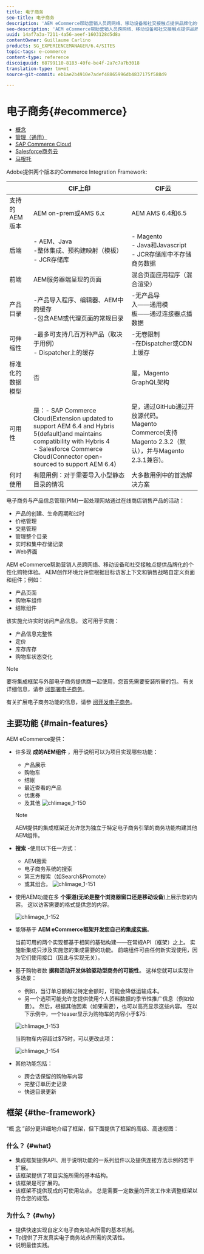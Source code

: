 ```yaml
---
title: 电子商务
seo-title: 电子商务
description: 'AEM eCommerce帮助营销人员跨网络、移动设备和社交接触点提供品牌化的个性化购物体验。 '
seo-description: 'AEM eCommerce帮助营销人员跨网络、移动设备和社交接触点提供品牌化的个性化购物体验。 '
uuid: 14af7a3a-7211-4a56-aeef-1603128d5d8a
contentOwner: Guillaume Carlino
products: SG_EXPERIENCEMANAGER/6.4/SITES
topic-tags: e-commerce
content-type: reference
discoiquuid: 68799110-8183-40fe-be4f-2a7c7a7b3018
translation-type: tm+mt
source-git-commit: eb1ae2b4910e7adef48865996db4837175f588d9

---
```



# 电子商务{#ecommerce}

* [概念](/help/sites-administering/concepts.md)
* [管理（通用）](/help/sites-administering/generic.md)
* [SAP Commerce Cloud](/help/sites-administering/sap-commerce-cloud.md)
* [Salesforce商务云](https://github.com/adobe/commerce-salesforce)
* [马根托](https://www.adobe.io/apis/experiencecloud/commerce-integration-framework/integrations.html#!AdobeDocs/commerce-cif-documentation/master/integrations/02-AEM-Magento.md)

Adobe提供两个版本的Commerce Integration Framework:

|  | CIF上印 | CIF云 |
|-------------------------|--------------------------------------------------------------------------------------------------------------------------------------------------------------------------------------------------------|------------------------------------------------------------------------------------------------------------------------|
| 支持的 AEM 版本 | AEM on-prem或AMS 6.x | AEM AMS 6.4和6.5 |
| 后端 | - AEM、Java <br> -整体集成、预构建映射（模板）<br> - JCR存储库 | - Magento <br>- Java和Javascript <br>- JCR存储库中不存储商务数据 |
| 前端 | AEM服务器端呈现的页面 | 混合页面应用程序（混合渲染） |
| 产品目录 | -产品导入程序、编辑器、AEM中的缓存 <br>-包含AEM或代理页面的常规目录 | -无产品导 <br>入——通用模 <br>板——通过连接器点播数据 |
| 可伸缩性 | -最多可支持几百万种产品（取决于用例） <br> - Dispatcher上的缓存 | -无卷限制 <br>-在Dispatcher或CDN上缓存 |
| 标准化的数据模型 | 否 | 是，Magento GraphQL架构 |
| 可用性 | <br> 是：- SAP Commerce Cloud(Extension updated to support AEM 6.4 and Hybris 5(default)and maintains compatibility with Hybris 4 <br>- Salesforce Commerce Cloud(Connector open-sourced to support AEM 6.4) | 是，通过GitHub通过开放源代码。 <br> Magento Commerce(支持Magento 2.3.2（默认），并与Magento 2.3.1兼容)。 |
| 何时使用 | 有限用例：对于需要导入小型静态目录的情况 | 大多数用例中的首选解决方案 |

电子商务与产品信息管理(PIM)一起处理网站通过在线商店销售产品的活动：

* 产品的创建、生命周期和过时
* 价格管理
* 交易管理
* 管理整个目录
* 实时和集中存储记录
* Web界面

AEM eCommerce帮助营销人员跨网络、移动设备和社交接触点提供品牌化的个性化购物体验。 AEM创作环境允许您根据目标访客上下文和销售战略自定义页面和组件；例如：

* 产品页面
* 购物车组件
* 结帐组件

该实施允许实时访问产品信息。 这可用于实施：

* 产品信息完整性
* 定价
* 库存库存
* 购物车状态变化

>[!NOTE]
>
>要将集成框架与外部电子商务提供商一起使用，您首先需要安装所需的包。 有关详细信息，请参 [阅部署电子商务](/help/sites-deploying/ecommerce.md)。
>
>有关扩展电子商务功能的信息，请参 [阅开发电子商务](/help/sites-developing/ecommerce.md)。

## 主要功能 {#main-features}

AEM eCommerce提供：

* 许多现 **成的AEM组件** ，用于说明可以为项目实现哪些功能：

   * 产品展示
   * 购物车
   * 结帐
   * 最近查看的产品
   * 优惠券
   * 及其他
   ![chlimage_1-150](assets/chlimage_1-150.png)

   >[!NOTE]
   >
   >AEM提供的集成框架还允许您为独立于特定电子商务引擎的商务功能构建其他AEM组件。

* **搜索** -使用以下任一方式：

   * AEM搜索
   * 电子商务系统的搜索
   * 第三方搜索（如Search&amp;Promote）
   * 或其组合。
   ![chlimage_1-151](assets/chlimage_1-151.png)

* 使用AEM功能在多 **个渠道(无论是整个浏览器窗口还是移动设备**)上展示您的内容。 这以访客需要的格式提供您的内容。

   ![chlimage_1-152](assets/chlimage_1-152.png)

* 能够基于 **AEM eCommerce框架开发您自己的集[成实施](#the-framework)**。

   当前可用的两个实现都基于相同的基础构建——在常规API（框架）之上。 实施新集成只涉及实施您的集成需要的功能。 前端组件可由任何新实现使用，因为它们使用接口（因此与实现无关）。

* 基于购物者数 **据和活动开发体验驱动型商务的可能性**。 这样您就可以实现许多场景：

   * 例如，当订单总额超过特定金额时，可能会降低运输成本。
   * 另一个选项可能允许您提供使用个人资料数据的季节性推广信息（例如位置）。 然后，根据其他因素（如果需要），也可以高亮显示这些内容。
   在以下示例中，一个teaser显示为购物车的内容小于$75:

   ![chlimage_1-153](assets/chlimage_1-153.png)

   当购物车内容超过$75时，可以更改此项：

   ![chlimage_1-154](assets/chlimage_1-154.png)

* 其他功能包括：

   * 跨会话保留的购物车内容
   * 完整订单历史记录
   * 快速目录更新

## 框架 {#the-framework}

“概 [念](/help/sites-administering/concepts.md) ”部分更详细地介绍了框架，但下面提供了框架的高级、高速视图：

### 什么？ {#what}

* 集成框架提供API、用于说明功能的一系列组件以及提供连接方法示例的若干扩展。
* 该框架提供了项目实施所需的基本结构。
* 该框架是可扩展的。
* 该框架不提供现成的可使用站点。 总是需要一定数量的开发工作来调整框架以符合您的规范。

### 为什么？ {#why}

* 提供快速实现自定义电子商务站点所需的基本机制。
* Tp提供了开发真实电子商务站点所需的灵活性。
* 说明最佳实践。

